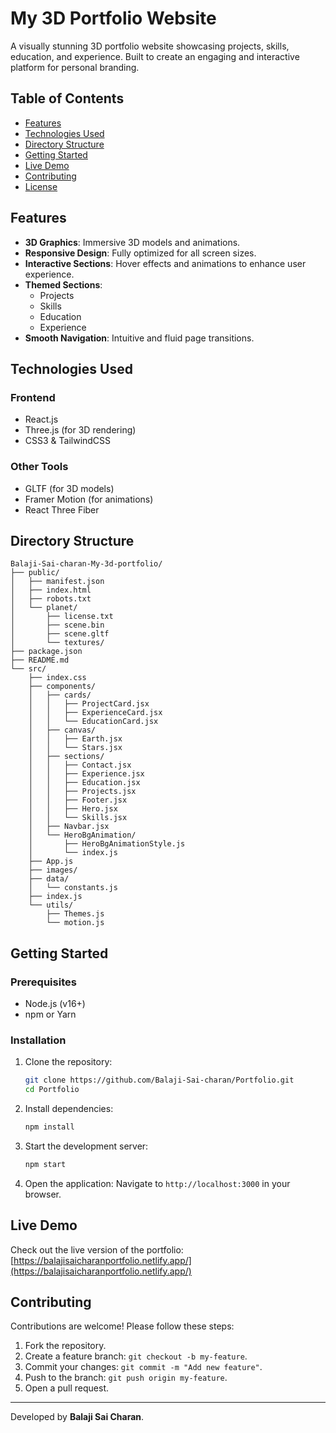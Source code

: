 # My 3D Portfolio Website

A visually stunning 3D portfolio website showcasing projects, skills, education, and experience. Built to create an engaging and interactive platform for personal branding.

## Table of Contents

- [Features](#features)
- [Technologies Used](#technologies-used)
- [Directory Structure](#directory-structure)
- [Getting Started](#getting-started)
- [Live Demo](#live-demo)
- [Contributing](#contributing)
- [License](#license)

## Features

- **3D Graphics**: Immersive 3D models and animations.
- **Responsive Design**: Fully optimized for all screen sizes.
- **Interactive Sections**: Hover effects and animations to enhance user experience.
- **Themed Sections**:
  - Projects
  - Skills
  - Education
  - Experience
- **Smooth Navigation**: Intuitive and fluid page transitions.

## Technologies Used

### Frontend
- React.js
- Three.js (for 3D rendering)
- CSS3 & TailwindCSS

### Other Tools
- GLTF (for 3D models)
- Framer Motion (for animations)
- React Three Fiber

## Directory Structure

```plaintext
Balaji-Sai-charan-My-3d-portfolio/
├── public/
│   ├── manifest.json
│   ├── index.html
│   ├── robots.txt
│   └── planet/
│       ├── license.txt
│       ├── scene.bin
│       ├── scene.gltf
│       └── textures/
├── package.json
├── README.md
└── src/
    ├── index.css
    ├── components/
    │   ├── cards/
    │   │   ├── ProjectCard.jsx
    │   │   ├── ExperienceCard.jsx
    │   │   └── EducationCard.jsx
    │   ├── canvas/
    │   │   ├── Earth.jsx
    │   │   └── Stars.jsx
    │   ├── sections/
    │   │   ├── Contact.jsx
    │   │   ├── Experience.jsx
    │   │   ├── Education.jsx
    │   │   ├── Projects.jsx
    │   │   ├── Footer.jsx
    │   │   ├── Hero.jsx
    │   │   └── Skills.jsx
    │   ├── Navbar.jsx
    │   └── HeroBgAnimation/
    │       ├── HeroBgAnimationStyle.js
    │       └── index.js
    ├── App.js
    ├── images/
    ├── data/
    │   └── constants.js
    ├── index.js
    └── utils/
        ├── Themes.js
        └── motion.js
```

## Getting Started

### Prerequisites

- Node.js (v16+)
- npm or Yarn

### Installation

1. Clone the repository:
   ```bash
   git clone https://github.com/Balaji-Sai-charan/Portfolio.git
   cd Portfolio
   ```

2. Install dependencies:
   ```bash
   npm install
   ```

3. Start the development server:
   ```bash
   npm start
   ```

4. Open the application:
   Navigate to `http://localhost:3000` in your browser.

## Live Demo

Check out the live version of the portfolio: [https://balajisaicharanportfolio.netlify.app/](https://balajisaicharanportfolio.netlify.app/)

## Contributing

Contributions are welcome! Please follow these steps:

1. Fork the repository.
2. Create a feature branch: `git checkout -b my-feature`.
3. Commit your changes: `git commit -m "Add new feature"`.
4. Push to the branch: `git push origin my-feature`.
5. Open a pull request.
---

Developed by **Balaji Sai Charan**.
